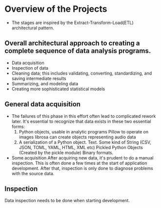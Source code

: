 # Overview of the Projects
* The stages are inspired by the Extract-Transform-Load(ETL) architectural pattern.

## Overall architectural approach to creating a complete sequence of data analysis programs.
* Data acquisition
* Inspection of data
* Cleaning data; this includes validating, converting, standardizing, and saving intermediate results
* Summarizing, and modeling data
* Creating more sophisticated statistical models

## General data acquisition
* The failures of this phase in this effort often lead to complicated rework later. It's essential to recognize that data exists in these two essential forms:
	1) Python objects, usable in analytic programs
		Pillow to operate on images
		librosa can create objects representing audio data
	2) A serialization of a Python object.
		Text. Some kind of String (CSV, JSON, TOML, YAML, HTML, XML etc)
		Pickled Python Objects (Created by the pickle module)
		Binary formats.
* Some acquisition
	After acquiring new data, it's prudent to do a manual inspection. This is often done a few times at the start of application development. After that, inspection is only done to diagnose problems with the source data.

## Inspection
Data inspection needs to be done when starting development.



